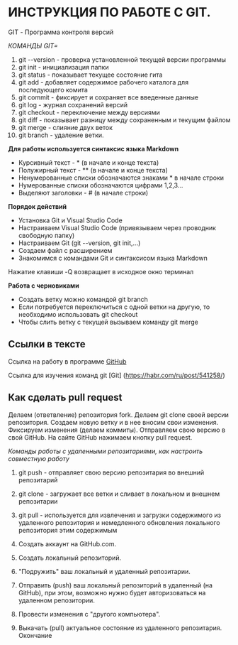 # ИНСТРУКЦИЯ ПО РАБОТЕ С GIT.

GIT - Программа контроля версий

*КОМАНДЫ GIT=*
1. git --version - проверка установленной текущей версии программы
2. git init - инициализация папки
3. git status - показывает текущее состояние гита
4. git add - добавляет содержимое рабочего каталога для последующего комита
5. git commit - фиксирует и сохраняет все введенные данные
6. git log - журнал сохранений версий
7. git checkout - переключение между версиями
8. git diff - показывает разницу между сохраненным и текущим файлом
9. git merge - слияние двух веток
10. git branch - удаление ветки.

**Для работы используется синтаксис языка Markdown**
* Курсивный текст - * (в начале и конце текста)
* Полужирный текст - ** (в начале и конце текста)
* Ненумерованные списки обозначаются знаками * в начале строки
* Нумерованные списки обозначаются цифрами 1,2,3... 
* Выделяют заголовки - # (в начале строки)

**Порядок действий**
* Установка Git и Visual Studio Code
* Настраиваем Visual Studio Code (привязываем через проводник свободную папку)
* Настраиваем Git (git --version, git init,...)
* Создаем файл с расширением
* Знакомимся с командами Git и синтаксисом языка Markdown

Нажатие клавиши -Q возвращает в исходное окно терминал

**Работа с черновиками**
* Создать ветку можно командой git branch
* Если потребуется переключиться с одной ветки на другую, то необходимо использовать git checkout
* Чтобы слить ветку с текущей вызываем команду git merge


## Ссылки в тексте

Ссылка на работу в программе [GitHub](https://github.com)

Ссылка для изучения команд git [Git] (https://habr.com/ru/post/541258/)

## Как сделать pull request
Делаем   (ответвление) репозитория fork.
Делаем git clone своей версии репозитория.
Создаем новую ветку и в нее вносим свои изменения. Фиксируем изменения (делаем коммиты). Отправляем свою версию в свой GitHub. На сайте GitHub нажимаем кнопку pull request.

*Команды работы с удаленными репозитариями, как настроить совместную работу*

1. git push - отправляет свою версию репозитария во внешний репозитарий
2. git clone - загружает все ветки и сливает в локальном и внешнем репозитарии
3. git pull - используется для извлечения и загрузки содержимого из удаленного репозитория и немедленного обновления локального репозитория этим содержимым

1. Создать аккаунт на GitHub.com. 
2. Создать локальный репозиторий.
3. "Подружить" ваш локальный и удаленный репозитарии.
4. Отправить (push) ваш локальный репозиторий в удаленный (на GitHub), при этом, возможно нужно будет авторизоваться на удаленном репозитории.
5. Провести изменения с "другого компьютера".
6. Выкачать (pull) актуальное состояние из удаленного репозитария.
Окончание 
